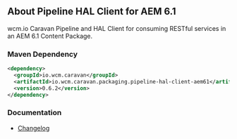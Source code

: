 ## About Pipeline HAL Client for AEM 6.1

wcm.io Caravan Pipeline and HAL Client for consuming RESTful services in an AEM 6.1 Content Package.


### Maven Dependency

```xml
<dependency>
  <groupId>io.wcm.caravan</groupId>
  <artifactId>io.wcm.caravan.packaging.pipeline-hal-client-aem61</artifactId>
  <version>0.6.2</version>
</dependency>
```

### Documentation

* [Changelog][changelog]


[changelog]: changes-report.html
